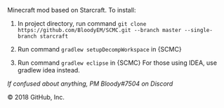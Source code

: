Minecraft mod based on Starcraft. To install:

1. In project directory, run command `git clone https://github.com/BloodyEM/SCMC.git --branch master --single-branch starcraft`

2. Run command `gradlew setupDecompWorkspace` in {SCMC}

3. Run command `gradlew eclipse` in {SCMC} For those using IDEA, use gradlew idea instead.

*If confused about anything, PM Bloody#7504 on Discord*

© 2018 GitHub, Inc.
